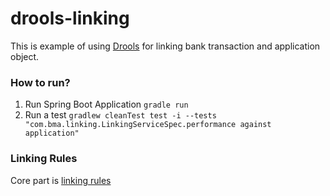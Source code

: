 # drools-linking

This is example of using [Drools](http://www.drools.org/) for linking bank transaction and application object.

### How to run?
1. Run Spring Boot Application `gradle run`
2. Run a test `gradlew cleanTest test -i --tests "com.bma.linking.LinkingServiceSpec.performance against application"`

### Linking Rules
Core part is [linking rules](/src/main/resources/com/bma/linking/rules/Linking.drl)
